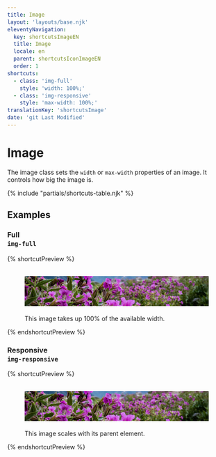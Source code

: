 ```yaml
---
title: Image
layout: 'layouts/base.njk'
eleventyNavigation:
  key: shortcutsImageEN
  title: Image
  locale: en
  parent: shortcutsIconImageEN
  order: 1
shortcuts:
  - class: 'img-full'
    style: 'width: 100%;'
  - class: 'img-responsive'
    style: 'max-width: 100%;'
translationKey: 'shortcutsImage'
date: 'git Last Modified'
---
```


# Image

The image class sets the `width` or `max-width` properties of an image. It controls how big the image is.

{% include "partials/shortcuts-table.njk" %}

## Examples

### Full<br/>`img-full`

{% shortcutPreview %}

<figure>
  <img src="/images/common/css-shortcuts/image-example.png" alt="A horizontal banner with purple flowers." class="img-full"/>
  <figcaption>This image takes up 100% of the available width.</figcaption>
</figure>
{% endshortcutPreview %}

### Responsive<br/>`img-responsive`

{% shortcutPreview %}

<figure class="container-md">
  <img src="/images/common/css-shortcuts/image-example.png" alt="A horizontal banner with purple flowers." class="img-responsive"/>
  <figcaption>This image scales with its parent element.</figcaption>
</figure>
{% endshortcutPreview %}
